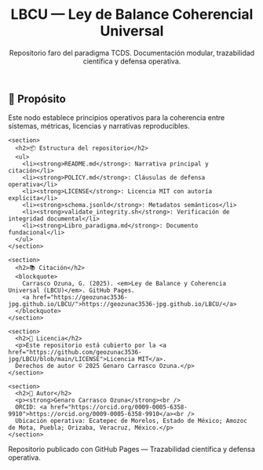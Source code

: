 <!DOCTYPE html>
<html lang="es">
<head>
  <meta charset="UTF-8" />
  <meta name="viewport" content="width=device-width, initial-scale=1.0" />
  <title>LBCU — Ley de Balance Coherencial Universal</title>
  <meta name="description" content="Repositorio faro del paradigma TCDS. Documentación científica, defensa operativa y citación legal." />
  <link rel="stylesheet" href="style.css" />

  <!-- Metadatos semánticos para indexación -->
  <script type="application/ld+json">
  {
    "@context": "https://schema.org",
    "@type": "CreativeWork",
    "name": "LBCU — Ley de Balance Coherencial Universal",
    "author": {
      "@type": "Person",
      "name": "Genaro Carrasco Ozuna",
      "identifier": "https://orcid.org/0009-0005-6358-9910"
    },
    "license": "https://opensource.org/licenses/MIT",
    "url": "https://geozunac3536-jpg.github.io/LBCU/",
    "keywords": ["TCDS", "paradigma", "documentación científica", "defensa operativa", "reproducibilidad", "licencias"]
  }
  </script>
</head>

<body>
  <header>
    <h1>LBCU — Ley de Balance Coherencial Universal</h1>
    <p>Repositorio faro del paradigma TCDS. Documentación modular, trazabilidad científica y defensa operativa.</p>
  </header>

  <main>
    <section>
      <h2>📘 Propósito</h2>
      <p>Este nodo establece principios operativos para la coherencia entre sistemas, métricas, licencias y narrativas reproducibles.</p>
    </section>

    <section>
      <h2>📦 Estructura del repositorio</h2>
      <ul>
        <li><strong>README.md</strong>: Narrativa principal y citación</li>
        <li><strong>POLICY.md</strong>: Cláusulas de defensa operativa</li>
        <li><strong>LICENSE</strong>: Licencia MIT con autoría explícita</li>
        <li><strong>schema.jsonld</strong>: Metadatos semánticos</li>
        <li><strong>validate_integrity.sh</strong>: Verificación de integridad documental</li>
        <li><strong>Libro_paradigma.md</strong>: Documento fundacional</li>
      </ul>
    </section>

    <section>
      <h2>📚 Citación</h2>
      <blockquote>
        Carrasco Ozuna, G. (2025). <em>Ley de Balance y Coherencia Universal (LBCU)</em>. GitHub Pages.  
        <a href="https://geozunac3536-jpg.github.io/LBCU/">https://geozunac3536-jpg.github.io/LBCU/</a>
      </blockquote>
    </section>

    <section>
      <h2>🔐 Licencia</h2>
      <p>Este repositorio está cubierto por la <a href="https://github.com/geozunac3536-jpg/LBCU/blob/main/LICENSE">Licencia MIT</a>.  
      Derechos de autor © 2025 Genaro Carrasco Ozuna.</p>
    </section>

    <section>
      <h2>🧠 Autor</h2>
      <p><strong>Genaro Carrasco Ozuna</strong><br />
      ORCID: <a href="https://orcid.org/0009-0005-6358-9910">https://orcid.org/0009-0005-6358-9910</a><br />
      Ubicación operativa: Ecatepec de Morelos, Estado de México; Amozoc de Mota, Puebla; Orizaba, Veracruz, México.</p>
    </section>
  </main>

  <footer>
    <p>Repositorio publicado con GitHub Pages — Trazabilidad científica y defensa operativa.</p>
  </footer>
</body>
</html>